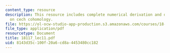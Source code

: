 ```yaml
---
content_type: resource
description: This resource includes complete numerical derivation and description
  on cech cohomology.
file: https://ol-ocw-studio-app-production.s3.amazonaws.com/courses/18-117-topics-in-several-complex-variables-spring-2005/8143d35c100f20a6cd8a4453480cc182_18117_lec11.pdf
file_type: application/pdf
resourcetype: Document
title: 18117_lec11.pdf
uid: 8143d35c-100f-20a6-cd8a-4453480cc182
---
```

